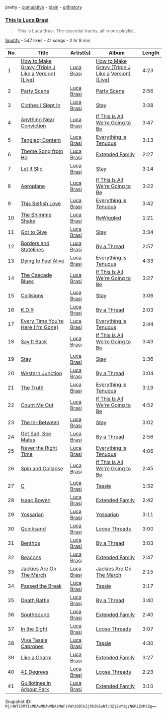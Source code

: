 pretty - [cumulative](/playlists/cumulative/37i9dQZF1DZ06evO4soWDC.md) - [plain](/playlists/plain/37i9dQZF1DZ06evO4soWDC) - [githistory](https://github.githistory.xyz/mackorone/spotify-playlist-archive/blob/main/playlists/plain/37i9dQZF1DZ06evO4soWDC)

### [This Is Luca Brasi](https://open.spotify.com/playlist/37i9dQZF1DZ06evO4soWDC)

> This is Luca Brasi\. The essential tracks, all in one playlist.

[Spotify](https://open.spotify.com/user/spotify) - 547 likes - 41 songs - 2 hr 8 min

| No. | Title | Artist(s) | Album | Length |
|---|---|---|---|---|
| 1 | [How to Make Gravy \(Triple J Like a Version\) \[Live\]](https://open.spotify.com/track/1Xb8vdZG9b0Z6fs2XMPIot) | [Luca Brasi](https://open.spotify.com/artist/7wNxbhLI5CufuLBy50JcZu) | [How to Make Gravy \(Triple J Like a Version\) \[Live\]](https://open.spotify.com/album/4mLRRgJuHIqWygG2hlZ441) | 4:23 |
| 2 | [Party Scene](https://open.spotify.com/track/3GTJ2lJxIlhoSyAznxNUWy) | [Luca Brasi](https://open.spotify.com/artist/7wNxbhLI5CufuLBy50JcZu) | [Party Scene](https://open.spotify.com/album/3eYOamJN0c5EHXR81ZrRFE) | 2:56 |
| 3 | [Clothes I Slept In](https://open.spotify.com/track/3Jq8BFu09A3H1WeJNdmFJ4) | [Luca Brasi](https://open.spotify.com/artist/7wNxbhLI5CufuLBy50JcZu) | [Stay](https://open.spotify.com/album/2Pmz99qx28KSvdsSqN5uO0) | 3:38 |
| 4 | [Anything Near Conviction](https://open.spotify.com/track/7zFgEkuYQRUtKPHXvzckZA) | [Luca Brasi](https://open.spotify.com/artist/7wNxbhLI5CufuLBy50JcZu) | [If This Is All We're Going to Be](https://open.spotify.com/album/4kQLPycBD0uZWdE9mzhVLa) | 3:47 |
| 5 | [Tangled; Content](https://open.spotify.com/track/2PZVw1Xh3Oj57DPE5JUod9) | [Luca Brasi](https://open.spotify.com/artist/7wNxbhLI5CufuLBy50JcZu) | [Everything is Tenuous](https://open.spotify.com/album/1CauYGf4kborz50koSaKMd) | 3:13 |
| 6 | [Theme Song from Hq](https://open.spotify.com/track/7pnMvYEHYIaXOVCHFLa5BT) | [Luca Brasi](https://open.spotify.com/artist/7wNxbhLI5CufuLBy50JcZu) | [Extended Family](https://open.spotify.com/album/7966wZO0fRIORtU55s7PVd) | 2:27 |
| 7 | [Let It Slip](https://open.spotify.com/track/6su12cqnq51UIV5M1itht6) | [Luca Brasi](https://open.spotify.com/artist/7wNxbhLI5CufuLBy50JcZu) | [Stay](https://open.spotify.com/album/2Pmz99qx28KSvdsSqN5uO0) | 3:14 |
| 8 | [Aeroplane](https://open.spotify.com/track/2RLGb8mvqpSY6v3h1muLok) | [Luca Brasi](https://open.spotify.com/artist/7wNxbhLI5CufuLBy50JcZu) | [If This Is All We're Going to Be](https://open.spotify.com/album/4kQLPycBD0uZWdE9mzhVLa) | 3:22 |
| 9 | [This Selfish Love](https://open.spotify.com/track/36H8OUJS3X6nYXN0rsQdxe) | [Luca Brasi](https://open.spotify.com/artist/7wNxbhLI5CufuLBy50JcZu) | [Everything is Tenuous](https://open.spotify.com/album/1CauYGf4kborz50koSaKMd) | 3:42 |
| 10 | [The Shimmie Shake](https://open.spotify.com/track/4aNbYoDOmasKeeYVyFg1o5) | [Luca Brasi](https://open.spotify.com/artist/7wNxbhLI5CufuLBy50JcZu) | [ReWiggled](https://open.spotify.com/album/7pMmcRjBt41hvqnFQHqYb2) | 1:21 |
| 11 | [Got to Give](https://open.spotify.com/track/3Djrqb7qEsnp4LrocvbTaC) | [Luca Brasi](https://open.spotify.com/artist/7wNxbhLI5CufuLBy50JcZu) | [Stay](https://open.spotify.com/album/2Pmz99qx28KSvdsSqN5uO0) | 3:34 |
| 12 | [Borders and Statelines](https://open.spotify.com/track/6lFblVaQRc9OxzAOWFJ3r3) | [Luca Brasi](https://open.spotify.com/artist/7wNxbhLI5CufuLBy50JcZu) | [By a Thread](https://open.spotify.com/album/7fjdamLdDfPcoTyx5fhRyx) | 2:57 |
| 13 | [Dying to Feel Alive](https://open.spotify.com/track/36i5ZC3bv8hv5AqWtlqJep) | [Luca Brasi](https://open.spotify.com/artist/7wNxbhLI5CufuLBy50JcZu) | [Everything is Tenuous](https://open.spotify.com/album/1CauYGf4kborz50koSaKMd) | 4:33 |
| 14 | [The Cascade Blues](https://open.spotify.com/track/1qNp5Gn4TtlfMLJIJVltMn) | [Luca Brasi](https://open.spotify.com/artist/7wNxbhLI5CufuLBy50JcZu) | [If This Is All We're Going to Be](https://open.spotify.com/album/4kQLPycBD0uZWdE9mzhVLa) | 3:27 |
| 15 | [Collisions](https://open.spotify.com/track/5zhsZVgFMhEd7q3L3BbpOb) | [Luca Brasi](https://open.spotify.com/artist/7wNxbhLI5CufuLBy50JcZu) | [Stay](https://open.spotify.com/album/2Pmz99qx28KSvdsSqN5uO0) | 3:06 |
| 16 | [K.D.R](https://open.spotify.com/track/2Cp0N79NigrnQ0zIlWWP8w) | [Luca Brasi](https://open.spotify.com/artist/7wNxbhLI5CufuLBy50JcZu) | [By a Thread](https://open.spotify.com/album/7fjdamLdDfPcoTyx5fhRyx) | 2:03 |
| 17 | [Every Time You're Here \(I'm Gone\)](https://open.spotify.com/track/3c0yDaPl4NvXfobNgoCMZ2) | [Luca Brasi](https://open.spotify.com/artist/7wNxbhLI5CufuLBy50JcZu) | [Everything is Tenuous](https://open.spotify.com/album/1CauYGf4kborz50koSaKMd) | 2:44 |
| 18 | [Say It Back](https://open.spotify.com/track/1TJ8r9Y5EE1rVPLWKOwjmo) | [Luca Brasi](https://open.spotify.com/artist/7wNxbhLI5CufuLBy50JcZu) | [If This Is All We're Going to Be](https://open.spotify.com/album/4kQLPycBD0uZWdE9mzhVLa) | 3:43 |
| 19 | [Stay](https://open.spotify.com/track/5mEZtqDRamPEyij3Qrmup9) | [Luca Brasi](https://open.spotify.com/artist/7wNxbhLI5CufuLBy50JcZu) | [Stay](https://open.spotify.com/album/2Pmz99qx28KSvdsSqN5uO0) | 1:36 |
| 20 | [Western Junction](https://open.spotify.com/track/41mYELvb3rE8O2Dnbe0xa1) | [Luca Brasi](https://open.spotify.com/artist/7wNxbhLI5CufuLBy50JcZu) | [By a Thread](https://open.spotify.com/album/7fjdamLdDfPcoTyx5fhRyx) | 3:04 |
| 21 | [The Truth](https://open.spotify.com/track/6VUcZGP4WHMArWaTwCqeRG) | [Luca Brasi](https://open.spotify.com/artist/7wNxbhLI5CufuLBy50JcZu) | [Everything is Tenuous](https://open.spotify.com/album/1CauYGf4kborz50koSaKMd) | 3:19 |
| 22 | [Count Me Out](https://open.spotify.com/track/0Q5ZJHuiydKeQEBdAbOJNS) | [Luca Brasi](https://open.spotify.com/artist/7wNxbhLI5CufuLBy50JcZu) | [If This Is All We're Going to Be](https://open.spotify.com/album/4kQLPycBD0uZWdE9mzhVLa) | 4:52 |
| 23 | [The In\-Between](https://open.spotify.com/track/6WAXHxstqOYRJleZzxDg6d) | [Luca Brasi](https://open.spotify.com/artist/7wNxbhLI5CufuLBy50JcZu) | [Stay](https://open.spotify.com/album/2Pmz99qx28KSvdsSqN5uO0) | 3:02 |
| 24 | [Get Sad, See Mates](https://open.spotify.com/track/3JtufvZRp5Z3kXXMuTs9z8) | [Luca Brasi](https://open.spotify.com/artist/7wNxbhLI5CufuLBy50JcZu) | [By a Thread](https://open.spotify.com/album/7fjdamLdDfPcoTyx5fhRyx) | 2:56 |
| 25 | [Never the Right Time](https://open.spotify.com/track/5eQo8AdL0PUKw2NgbhJQSZ) | [Luca Brasi](https://open.spotify.com/artist/7wNxbhLI5CufuLBy50JcZu) | [Everything is Tenuous](https://open.spotify.com/album/1CauYGf4kborz50koSaKMd) | 4:06 |
| 26 | [Spin and Collapse](https://open.spotify.com/track/5FjHVV2PuGFY1qdgdUAjoQ) | [Luca Brasi](https://open.spotify.com/artist/7wNxbhLI5CufuLBy50JcZu) | [If This Is All We're Going to Be](https://open.spotify.com/album/4kQLPycBD0uZWdE9mzhVLa) | 2:45 |
| 27 | [C](https://open.spotify.com/track/0zcuJNBPv85Bt8GTqagZta) | [Luca Brasi](https://open.spotify.com/artist/7wNxbhLI5CufuLBy50JcZu) | [Tassie](https://open.spotify.com/album/18NtphyUEcBYeorDyGHwXv) | 1:32 |
| 28 | [Isaac Bowen](https://open.spotify.com/track/4KwCfSTIxcGWnOA53KdIRf) | [Luca Brasi](https://open.spotify.com/artist/7wNxbhLI5CufuLBy50JcZu) | [Extended Family](https://open.spotify.com/album/7966wZO0fRIORtU55s7PVd) | 2:42 |
| 29 | [Yossarian](https://open.spotify.com/track/2O678VIw4c052ZW0Ar2KXt) | [Luca Brasi](https://open.spotify.com/artist/7wNxbhLI5CufuLBy50JcZu) | [Yossarian](https://open.spotify.com/album/3XWw9cnaoW4nulHsP03f9c) | 3:11 |
| 30 | [Quicksand](https://open.spotify.com/track/1z8Cfz8TBBZHDeiDwZs2Xd) | [Luca Brasi](https://open.spotify.com/artist/7wNxbhLI5CufuLBy50JcZu) | [Loose Threads](https://open.spotify.com/album/1tmpr3ZW6dkXVN9pMZjcIR) | 3:00 |
| 31 | [Benthos](https://open.spotify.com/track/3GdINzE1wJbloONTUeGSXH) | [Luca Brasi](https://open.spotify.com/artist/7wNxbhLI5CufuLBy50JcZu) | [By a Thread](https://open.spotify.com/album/7fjdamLdDfPcoTyx5fhRyx) | 3:03 |
| 32 | [Beacons](https://open.spotify.com/track/5CJLEtRqo4VeojZvUfDaPK) | [Luca Brasi](https://open.spotify.com/artist/7wNxbhLI5CufuLBy50JcZu) | [Extended Family](https://open.spotify.com/album/7966wZO0fRIORtU55s7PVd) | 2:47 |
| 33 | [Jackies Are On The March](https://open.spotify.com/track/4MSxYD2ufYwbDoX5mzTzb4) | [Luca Brasi](https://open.spotify.com/artist/7wNxbhLI5CufuLBy50JcZu) | [Jackies Are On The March](https://open.spotify.com/album/6uqe4KG28xyYXHq44KzJ5u) | 2:15 |
| 34 | [Passed the Break](https://open.spotify.com/track/39dNS79yWZLw96FEemTSsO) | [Luca Brasi](https://open.spotify.com/artist/7wNxbhLI5CufuLBy50JcZu) | [Tassie](https://open.spotify.com/album/18NtphyUEcBYeorDyGHwXv) | 3:17 |
| 35 | [Death Rattle](https://open.spotify.com/track/0Sa9FnsVIulcfog5skN528) | [Luca Brasi](https://open.spotify.com/artist/7wNxbhLI5CufuLBy50JcZu) | [By a Thread](https://open.spotify.com/album/7fjdamLdDfPcoTyx5fhRyx) | 3:40 |
| 36 | [Southbound](https://open.spotify.com/track/5ZBZMJwfKxJyZHWrQ4Yn0i) | [Luca Brasi](https://open.spotify.com/artist/7wNxbhLI5CufuLBy50JcZu) | [Extended Family](https://open.spotify.com/album/7966wZO0fRIORtU55s7PVd) | 2:40 |
| 37 | [In the Sight](https://open.spotify.com/track/7cPME77cqvQNrUvIQWuHzK) | [Luca Brasi](https://open.spotify.com/artist/7wNxbhLI5CufuLBy50JcZu) | [Loose Threads](https://open.spotify.com/album/1tmpr3ZW6dkXVN9pMZjcIR) | 3:07 |
| 38 | [Viva Tassie Cabrones](https://open.spotify.com/track/1oLRcjIjXKzp4WxBx35snX) | [Luca Brasi](https://open.spotify.com/artist/7wNxbhLI5CufuLBy50JcZu) | [Tassie](https://open.spotify.com/album/18NtphyUEcBYeorDyGHwXv) | 4:30 |
| 39 | [Like a Charm](https://open.spotify.com/track/7egjZUjcF8YnCkVUDUWvRT) | [Luca Brasi](https://open.spotify.com/artist/7wNxbhLI5CufuLBy50JcZu) | [Extended Family](https://open.spotify.com/album/7966wZO0fRIORtU55s7PVd) | 3:27 |
| 40 | [41 Degrees](https://open.spotify.com/track/6hcu3jshFcAQrTZG5AOiG0) | [Luca Brasi](https://open.spotify.com/artist/7wNxbhLI5CufuLBy50JcZu) | [Loose Threads](https://open.spotify.com/album/1tmpr3ZW6dkXVN9pMZjcIR) | 2:23 |
| 41 | [Guillotines in Arbour Park](https://open.spotify.com/track/1YeLt5s1urg85IfzKqXsQQ) | [Luca Brasi](https://open.spotify.com/artist/7wNxbhLI5CufuLBy50JcZu) | [Extended Family](https://open.spotify.com/album/7966wZO0fRIORtU55s7PVd) | 3:10 |

Snapshot ID: `Mjc4NTE5MTIsMDAwMDAwMDAzMWFiYWY2ODlkZjRhZGEwNTc3ZjEwYzgzNGRiZmM3Zg==`
